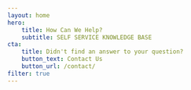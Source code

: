 ```yaml
---
layout: home
hero:
    title: How Can We Help?
    subtitle: SELF SERVICE KNOWLEDGE BASE
cta:
    title: Didn't find an answer to your question?
    button_text: Contact Us   
    button_url: /contact/
filter: true
---
```

